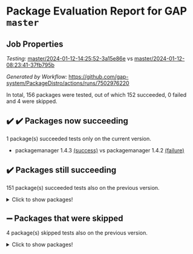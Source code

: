 # Package Evaluation Report for GAP `master`

## Job Properties

*Testing:* [master/2024-01-12-14:25:52-3a15e86e](https://github.com/gap-system/PackageDistro/blob/data/reports/master/2024-01-12-14:25:52-3a15e86e) vs [master/2024-01-12-08:23:41-37fb795b](https://github.com/gap-system/PackageDistro/blob/data/reports/master/2024-01-12-08:23:41-37fb795b)

*Generated by Workflow:* https://github.com/gap-system/PackageDistro/actions/runs/7502976220

In total, 156 packages were tested, out of which 152 succeeded, 0 failed and 4 were skipped.

## :heavy_check_mark: :heavy_check_mark: Packages now succeeding

1 package(s) succeeded tests only on the current version.
- packagemanager 1.4.3 [(success)](https://github.com/gap-system/PackageDistro/actions/runs/7502976220/job/20427475241) vs packagemanager 1.4.2 [(failure)](https://github.com/gap-system/PackageDistro/actions/runs/7499282942/job/20416263473)

## :heavy_check_mark: Packages still succeeding

151 package(s) succeeded tests also on the previous version.
<details><summary>Click to show packages!</summary>

- 4ti2interface 2023.02-04 [(success)](https://github.com/gap-system/PackageDistro/actions/runs/7502976220/job/20427436320)
- ace 5.6.2 [(success)](https://github.com/gap-system/PackageDistro/actions/runs/7502976220/job/20427436614)
- aclib 1.3.2 [(success)](https://github.com/gap-system/PackageDistro/actions/runs/7502976220/job/20427436900)
- agt 0.3.1 [(success)](https://github.com/gap-system/PackageDistro/actions/runs/7502976220/job/20427437217)
- alnuth 3.2.1 [(success)](https://github.com/gap-system/PackageDistro/actions/runs/7502976220/job/20427437531)
- anupq 3.3.0 [(success)](https://github.com/gap-system/PackageDistro/actions/runs/7502976220/job/20427437920)
- atlasrep 2.1.8 [(success)](https://github.com/gap-system/PackageDistro/actions/runs/7502976220/job/20427438216)
- autodoc 2023.06.19 [(success)](https://github.com/gap-system/PackageDistro/actions/runs/7502976220/job/20427442754)
- automata 1.15 [(success)](https://github.com/gap-system/PackageDistro/actions/runs/7502976220/job/20427443157)
- automgrp 1.3.2 [(success)](https://github.com/gap-system/PackageDistro/actions/runs/7502976220/job/20427443531)
- autpgrp 1.11 [(success)](https://github.com/gap-system/PackageDistro/actions/runs/7502976220/job/20427443910)
- cap 2024.01-03 [(success)](https://github.com/gap-system/PackageDistro/actions/runs/7502976220/job/20427444276)
- caratinterface 2.3.6 [(success)](https://github.com/gap-system/PackageDistro/actions/runs/7502976220/job/20427444687)
- cddinterface 2022.11.01 [(success)](https://github.com/gap-system/PackageDistro/actions/runs/7502976220/job/20427445022)
- circle 1.6.6 [(success)](https://github.com/gap-system/PackageDistro/actions/runs/7502976220/job/20427445363)
- classicpres 1.22 [(success)](https://github.com/gap-system/PackageDistro/actions/runs/7502976220/job/20427445706)
- cohomolo 1.6.11 [(success)](https://github.com/gap-system/PackageDistro/actions/runs/7502976220/job/20427446100)
- congruence 1.2.5 [(success)](https://github.com/gap-system/PackageDistro/actions/runs/7502976220/job/20427446444)
- corelg 1.56 [(success)](https://github.com/gap-system/PackageDistro/actions/runs/7502976220/job/20427446820)
- crime 1.6 [(success)](https://github.com/gap-system/PackageDistro/actions/runs/7502976220/job/20427447194)
- crisp 1.4.6 [(success)](https://github.com/gap-system/PackageDistro/actions/runs/7502976220/job/20427447537)
- crypting 0.10.4 [(success)](https://github.com/gap-system/PackageDistro/actions/runs/7502976220/job/20427448010)
- cryst 4.1.27 [(success)](https://github.com/gap-system/PackageDistro/actions/runs/7502976220/job/20427448414)
- crystcat 1.1.10 [(success)](https://github.com/gap-system/PackageDistro/actions/runs/7502976220/job/20427448810)
- ctbllib 1.3.7 [(success)](https://github.com/gap-system/PackageDistro/actions/runs/7502976220/job/20427449174)
- cubefree 1.19 [(success)](https://github.com/gap-system/PackageDistro/actions/runs/7502976220/job/20427449668)
- curlinterface 2.3.2 [(success)](https://github.com/gap-system/PackageDistro/actions/runs/7502976220/job/20427450022)
- cvec 2.8.1 [(success)](https://github.com/gap-system/PackageDistro/actions/runs/7502976220/job/20427450400)
- datastructures 0.3.0 [(success)](https://github.com/gap-system/PackageDistro/actions/runs/7502976220/job/20427450782)
- deepthought 1.0.6 [(success)](https://github.com/gap-system/PackageDistro/actions/runs/7502976220/job/20427451126)
- design 1.8 [(success)](https://github.com/gap-system/PackageDistro/actions/runs/7502976220/job/20427451498)
- difsets 2.3.1 [(success)](https://github.com/gap-system/PackageDistro/actions/runs/7502976220/job/20427451830)
- digraphs 1.6.3 [(success)](https://github.com/gap-system/PackageDistro/actions/runs/7502976220/job/20427452213)
- edim 1.3.7 [(success)](https://github.com/gap-system/PackageDistro/actions/runs/7502976220/job/20427452558)
- example 4.3.4 [(success)](https://github.com/gap-system/PackageDistro/actions/runs/7502976220/job/20427452951)
- examplesforhomalg 2023.10-01 [(success)](https://github.com/gap-system/PackageDistro/actions/runs/7502976220/job/20427453299)
- factint 1.6.3 [(success)](https://github.com/gap-system/PackageDistro/actions/runs/7502976220/job/20427453595)
- ferret 1.0.9 [(success)](https://github.com/gap-system/PackageDistro/actions/runs/7502976220/job/20427453900)
- fga 1.5.0 [(success)](https://github.com/gap-system/PackageDistro/actions/runs/7502976220/job/20427454297)
- fining 1.5.6 [(success)](https://github.com/gap-system/PackageDistro/actions/runs/7502976220/job/20427454693)
- float 1.0.4 [(success)](https://github.com/gap-system/PackageDistro/actions/runs/7502976220/job/20427455129)
- format 1.4.3 [(success)](https://github.com/gap-system/PackageDistro/actions/runs/7502976220/job/20427455533)
- forms 1.2.9 [(success)](https://github.com/gap-system/PackageDistro/actions/runs/7502976220/job/20427455864)
- fplsa 1.2.6 [(success)](https://github.com/gap-system/PackageDistro/actions/runs/7502976220/job/20427456239)
- fr 2.4.13 [(success)](https://github.com/gap-system/PackageDistro/actions/runs/7502976220/job/20427456682)
- francy 2.0.3 [(success)](https://github.com/gap-system/PackageDistro/actions/runs/7502976220/job/20427456990)
- fwtree 1.3 [(success)](https://github.com/gap-system/PackageDistro/actions/runs/7502976220/job/20427457350)
- gapdoc 1.6.6 [(success)](https://github.com/gap-system/PackageDistro/actions/runs/7502976220/job/20427457747)
- gauss 2023.02-04 [(success)](https://github.com/gap-system/PackageDistro/actions/runs/7502976220/job/20427458189)
- gaussforhomalg 2023.11-01 [(success)](https://github.com/gap-system/PackageDistro/actions/runs/7502976220/job/20427458754)
- gbnp 1.0.5 [(success)](https://github.com/gap-system/PackageDistro/actions/runs/7502976220/job/20427459101)
- generalizedmorphismsforcap 2023.08-02 [(success)](https://github.com/gap-system/PackageDistro/actions/runs/7502976220/job/20427459482)
- genss 1.6.8 [(success)](https://github.com/gap-system/PackageDistro/actions/runs/7502976220/job/20427459834)
- gradedmodules 2024.01-01 [(success)](https://github.com/gap-system/PackageDistro/actions/runs/7502976220/job/20427460243)
- gradedringforhomalg 2023.08-01 [(success)](https://github.com/gap-system/PackageDistro/actions/runs/7502976220/job/20427460655)
- grape 4.9.0 [(success)](https://github.com/gap-system/PackageDistro/actions/runs/7502976220/job/20427461027)
- groupoids 1.73 [(success)](https://github.com/gap-system/PackageDistro/actions/runs/7502976220/job/20427461424)
- grpconst 2.6.4 [(success)](https://github.com/gap-system/PackageDistro/actions/runs/7502976220/job/20427461769)
- guarana 0.96.3 [(success)](https://github.com/gap-system/PackageDistro/actions/runs/7502976220/job/20427462092)
- guava 3.18 [(success)](https://github.com/gap-system/PackageDistro/actions/runs/7502976220/job/20427462411)
- hap 1.61 [(success)](https://github.com/gap-system/PackageDistro/actions/runs/7502976220/job/20427462702)
- hapcryst 0.1.15 [(success)](https://github.com/gap-system/PackageDistro/actions/runs/7502976220/job/20427462971)
- hecke 1.5.3 [(success)](https://github.com/gap-system/PackageDistro/actions/runs/7502976220/job/20427463233)
- help 3.5 [(success)](https://github.com/gap-system/PackageDistro/actions/runs/7502976220/job/20427463516)
- homalg 2024.01-01 [(success)](https://github.com/gap-system/PackageDistro/actions/runs/7502976220/job/20427463851)
- homalgtocas 2023.11-01 [(success)](https://github.com/gap-system/PackageDistro/actions/runs/7502976220/job/20427464128)
- idrel 2.45 [(success)](https://github.com/gap-system/PackageDistro/actions/runs/7502976220/job/20427464444)
- images 1.3.1 [(success)](https://github.com/gap-system/PackageDistro/actions/runs/7502976220/job/20427464771)
- intpic 0.3.0 [(success)](https://github.com/gap-system/PackageDistro/actions/runs/7502976220/job/20427465067)
- io 4.8.2 [(success)](https://github.com/gap-system/PackageDistro/actions/runs/7502976220/job/20427465392)
- io_forhomalg 2023.02-04 [(success)](https://github.com/gap-system/PackageDistro/actions/runs/7502976220/job/20427465755)
- irredsol 1.4.4 [(success)](https://github.com/gap-system/PackageDistro/actions/runs/7502976220/job/20427466082)
- json 2.1.1 [(success)](https://github.com/gap-system/PackageDistro/actions/runs/7502976220/job/20427466375)
- jupyterkernel 1.5.0 [(success)](https://github.com/gap-system/PackageDistro/actions/runs/7502976220/job/20427466684)
- jupyterviz 1.5.6 [(success)](https://github.com/gap-system/PackageDistro/actions/runs/7502976220/job/20427466973)
- kan 1.36 [(success)](https://github.com/gap-system/PackageDistro/actions/runs/7502976220/job/20427467245)
- kbmag 1.5.11 [(success)](https://github.com/gap-system/PackageDistro/actions/runs/7502976220/job/20427467531)
- laguna 3.9.6 [(success)](https://github.com/gap-system/PackageDistro/actions/runs/7502976220/job/20427467810)
- liealgdb 2.2.1 [(success)](https://github.com/gap-system/PackageDistro/actions/runs/7502976220/job/20427468101)
- liepring 2.8 [(success)](https://github.com/gap-system/PackageDistro/actions/runs/7502976220/job/20427468389)
- liering 2.4.2 [(success)](https://github.com/gap-system/PackageDistro/actions/runs/7502976220/job/20427468678)
- linearalgebraforcap 2024.01-02 [(success)](https://github.com/gap-system/PackageDistro/actions/runs/7502976220/job/20427468958)
- localizeringforhomalg 2023.10-01 [(success)](https://github.com/gap-system/PackageDistro/actions/runs/7502976220/job/20427469234)
- loops 3.4.3 [(success)](https://github.com/gap-system/PackageDistro/actions/runs/7502976220/job/20427469544)
- lpres 1.0.3 [(success)](https://github.com/gap-system/PackageDistro/actions/runs/7502976220/job/20427469859)
- majoranaalgebras 1.5.1 [(success)](https://github.com/gap-system/PackageDistro/actions/runs/7502976220/job/20427470156)
- mapclass 1.4.6 [(success)](https://github.com/gap-system/PackageDistro/actions/runs/7502976220/job/20427470440)
- matgrp 0.70 [(success)](https://github.com/gap-system/PackageDistro/actions/runs/7502976220/job/20427470717)
- matricesforhomalg 2023.11-02 [(success)](https://github.com/gap-system/PackageDistro/actions/runs/7502976220/job/20427471047)
- modisom 2.5.4 [(success)](https://github.com/gap-system/PackageDistro/actions/runs/7502976220/job/20427471346)
- modulepresentationsforcap 2024.01-01 [(success)](https://github.com/gap-system/PackageDistro/actions/runs/7502976220/job/20427471689)
- modules 2024.01-01 [(success)](https://github.com/gap-system/PackageDistro/actions/runs/7502976220/job/20427471997)
- monoidalcategories 2024.01-01 [(success)](https://github.com/gap-system/PackageDistro/actions/runs/7502976220/job/20427472307)
- nconvex 2022.09-01 [(success)](https://github.com/gap-system/PackageDistro/actions/runs/7502976220/job/20427472609)
- nilmat 1.4.2 [(success)](https://github.com/gap-system/PackageDistro/actions/runs/7502976220/job/20427472936)
- nock 1.5 [(success)](https://github.com/gap-system/PackageDistro/actions/runs/7502976220/job/20427473247)
- normalizinterface 1.3.6 [(success)](https://github.com/gap-system/PackageDistro/actions/runs/7502976220/job/20427473575)
- nq 2.5.11 [(success)](https://github.com/gap-system/PackageDistro/actions/runs/7502976220/job/20427473887)
- numericalsgps 1.3.1 [(success)](https://github.com/gap-system/PackageDistro/actions/runs/7502976220/job/20427474179)
- openmath 11.5.3 [(success)](https://github.com/gap-system/PackageDistro/actions/runs/7502976220/job/20427474575)
- orb 4.9.0 [(success)](https://github.com/gap-system/PackageDistro/actions/runs/7502976220/job/20427474892)
- patternclass 2.4.3 [(success)](https://github.com/gap-system/PackageDistro/actions/runs/7502976220/job/20427475601)
- permut 2.0.5 [(success)](https://github.com/gap-system/PackageDistro/actions/runs/7502976220/job/20427475857)
- polenta 1.3.10 [(success)](https://github.com/gap-system/PackageDistro/actions/runs/7502976220/job/20427476207)
- polymaking 0.8.7 [(success)](https://github.com/gap-system/PackageDistro/actions/runs/7502976220/job/20427476574)
- primgrp 3.4.4 [(success)](https://github.com/gap-system/PackageDistro/actions/runs/7502976220/job/20427476872)
- profiling 2.5.4 [(success)](https://github.com/gap-system/PackageDistro/actions/runs/7502976220/job/20427477145)
- qpa 1.35 [(success)](https://github.com/gap-system/PackageDistro/actions/runs/7502976220/job/20427477480)
- quagroup 1.8.4 [(success)](https://github.com/gap-system/PackageDistro/actions/runs/7502976220/job/20427477802)
- radiroot 2.9 [(success)](https://github.com/gap-system/PackageDistro/actions/runs/7502976220/job/20427478119)
- rcwa 4.7.1 [(success)](https://github.com/gap-system/PackageDistro/actions/runs/7502976220/job/20427478428)
- rds 1.8 [(success)](https://github.com/gap-system/PackageDistro/actions/runs/7502976220/job/20427478759)
- recog 1.4.2 [(success)](https://github.com/gap-system/PackageDistro/actions/runs/7502976220/job/20427479121)
- repndecomp 1.3.0 [(success)](https://github.com/gap-system/PackageDistro/actions/runs/7502976220/job/20427479459)
- repsn 3.1.1 [(success)](https://github.com/gap-system/PackageDistro/actions/runs/7502976220/job/20427479827)
- resclasses 4.7.3 [(success)](https://github.com/gap-system/PackageDistro/actions/runs/7502976220/job/20427480209)
- ringsforhomalg 2023.11-02 [(success)](https://github.com/gap-system/PackageDistro/actions/runs/7502976220/job/20427480546)
- sco 2023.08-01 [(success)](https://github.com/gap-system/PackageDistro/actions/runs/7502976220/job/20427480841)
- scscp 2.4.1 [(success)](https://github.com/gap-system/PackageDistro/actions/runs/7502976220/job/20427481163)
- semigroups 5.3.2 [(success)](https://github.com/gap-system/PackageDistro/actions/runs/7502976220/job/20427481497)
- sglppow 2.3 [(success)](https://github.com/gap-system/PackageDistro/actions/runs/7502976220/job/20427481814)
- sgpviz 0.999.5 [(success)](https://github.com/gap-system/PackageDistro/actions/runs/7502976220/job/20427482205)
- simpcomp 2.1.14 [(success)](https://github.com/gap-system/PackageDistro/actions/runs/7502976220/job/20427482699)
- singular 2023.02.09 [(success)](https://github.com/gap-system/PackageDistro/actions/runs/7502976220/job/20427484207)
- sl2reps 1.1 [(success)](https://github.com/gap-system/PackageDistro/actions/runs/7502976220/job/20427484711)
- sla 1.5.3 [(success)](https://github.com/gap-system/PackageDistro/actions/runs/7502976220/job/20427485140)
- smallgrp 1.5.3 [(success)](https://github.com/gap-system/PackageDistro/actions/runs/7502976220/job/20427485646)
- smallsemi 0.6.13 [(success)](https://github.com/gap-system/PackageDistro/actions/runs/7502976220/job/20427486078)
- sonata 2.9.6 [(success)](https://github.com/gap-system/PackageDistro/actions/runs/7502976220/job/20427486443)
- sophus 1.27 [(success)](https://github.com/gap-system/PackageDistro/actions/runs/7502976220/job/20427486848)
- sotgrps 1.2 [(success)](https://github.com/gap-system/PackageDistro/actions/runs/7502976220/job/20427487266)
- spinsym 1.5.2 [(success)](https://github.com/gap-system/PackageDistro/actions/runs/7502976220/job/20427487726)
- standardff 1.0 [(success)](https://github.com/gap-system/PackageDistro/actions/runs/7502976220/job/20427488147)
- symbcompcc 1.3.2 [(success)](https://github.com/gap-system/PackageDistro/actions/runs/7502976220/job/20427488538)
- thelma 1.3 [(success)](https://github.com/gap-system/PackageDistro/actions/runs/7502976220/job/20427489015)
- tomlib 1.2.11 [(success)](https://github.com/gap-system/PackageDistro/actions/runs/7502976220/job/20427489404)
- toolsforhomalg 2023.11-01 [(success)](https://github.com/gap-system/PackageDistro/actions/runs/7502976220/job/20427489804)
- toric 1.9.5 [(success)](https://github.com/gap-system/PackageDistro/actions/runs/7502976220/job/20427490287)
- toricvarieties 2022.07.13 [(success)](https://github.com/gap-system/PackageDistro/actions/runs/7502976220/job/20427490758)
- transgrp 3.6.5 [(success)](https://github.com/gap-system/PackageDistro/actions/runs/7502976220/job/20427491161)
- ugaly 4.1.3 [(success)](https://github.com/gap-system/PackageDistro/actions/runs/7502976220/job/20427491558)
- unipot 1.5 [(success)](https://github.com/gap-system/PackageDistro/actions/runs/7502976220/job/20427491903)
- unitlib 4.2.0 [(success)](https://github.com/gap-system/PackageDistro/actions/runs/7502976220/job/20427492225)
- utils 0.84 [(success)](https://github.com/gap-system/PackageDistro/actions/runs/7502976220/job/20427492645)
- uuid 0.7 [(success)](https://github.com/gap-system/PackageDistro/actions/runs/7502976220/job/20427493019)
- walrus 0.9991 [(success)](https://github.com/gap-system/PackageDistro/actions/runs/7502976220/job/20427493380)
- wedderga 4.10.4 [(success)](https://github.com/gap-system/PackageDistro/actions/runs/7502976220/job/20427493694)
- xmod 2.91 [(success)](https://github.com/gap-system/PackageDistro/actions/runs/7502976220/job/20427494077)
- xmodalg 1.23 [(success)](https://github.com/gap-system/PackageDistro/actions/runs/7502976220/job/20427494529)
- yangbaxter 0.10.3 [(success)](https://github.com/gap-system/PackageDistro/actions/runs/7502976220/job/20427494985)
- zeromqinterface 0.14 [(success)](https://github.com/gap-system/PackageDistro/actions/runs/7502976220/job/20427495288)
</details>

## :heavy_minus_sign: Packages that were skipped

4 package(s) skipped tests also on the previous version.
<details><summary>Click to show packages!</summary>

- browse 1.8.21 [(skipped)](https://github.com/gap-system/PackageDistro/actions/runs/7502976220/job/20426762845)
- itc 1.5.1 [(skipped)](https://github.com/gap-system/PackageDistro/actions/runs/7502976220/job/20426762845)
- polycyclic 2.16 [(skipped)](https://github.com/gap-system/PackageDistro/actions/runs/7502976220/job/20426762845)
- xgap 4.31 [(skipped)](https://github.com/gap-system/PackageDistro/actions/runs/7502976220/job/20426762845)
</details>

